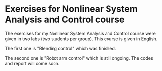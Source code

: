 # Exercises for Nonlinear System Analysis and Control course
The exercises for my Nonlinear System Analysis and Control course were given in two labs (two students per group). This course is given in English.

The first one is "Blending control" which was finished.

The second one is "Robot arm control" which is still ongoing. The codes and report will come soon.
